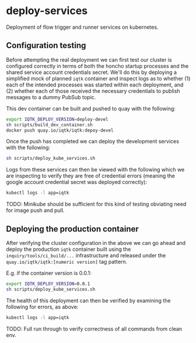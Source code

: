 # deploy-services

Deployment of flow trigger and runner services on kubernetes.

## Configuration testing

Before attempting the real deployment we can first test our cluster is configured correctly in terms of both the honcho startup processes and the shared service account credentials secret. We'll do this by deploying a simplified mock of planned `iqtk` container and inspect logs as to whether (1) each of the intended processes was started within each deployment, and (2) whether each of those received the necessary credentials to publish messages to a dummy PubSub topic.

This dev container can be built and pushed to quay with the following:

```bash
export IQTK_DEPLOY_VERSION=deploy-devel
sh scripts/build_dev_container.sh
docker push quay.io/iqtk/iqtk:depoy-devel
```

Once the push has completed we can deploy the development services with the following:

```bash
sh scripts/deploy_kube_services.sh
```

Logs from these services can then be viewed with the following which we are inspecting to verify they are free of credential errors (meaning the google account credential secret was deployed correctly):

```bash
kubectl logs -l app=iqtk
```

TODO: Minikube should be sufficient for this kind of testing obviating need for image push and pull.

## Deploying the production container

After verifying the cluster configuration in the above we can go ahead and deploy the production `iqtk` container built using the `inquiry/tools/ci_build/...` infrastructure and released under the `quay.io/iqtk/iqtk:[numeric version]` tag pattern.

E.g. if the container version is 0.0.1:

```bash
export IQTK_DEPLOY_VERSION=0.0.1
sh scripts/deploy_kube_services.sh
```

The health of this deployment can then be verified by examining the following for errors, as above:

```bash
kubectl logs -l app=iqtk
```

TODO: Full run through to verify correctness of all commands from clean env.
